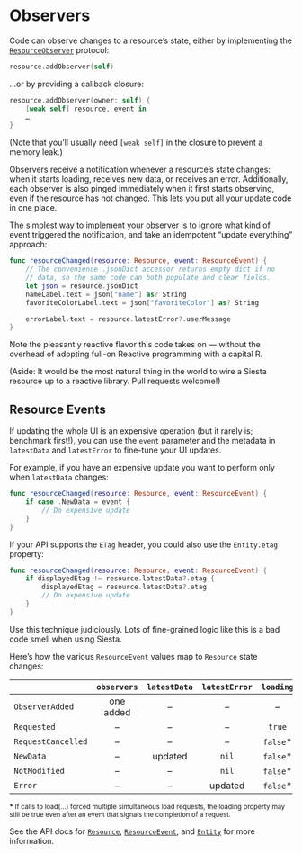 # Observers

Code can observe changes to a resource’s state, either by implementing the [`ResourceObserver`](https://bustoutsolutions.github.io/siesta/api/Protocols/ResourceObserver.html) protocol:

```swift
resource.addObserver(self)
```

…or by providing a callback closure:

```swift
resource.addObserver(owner: self) {
    [weak self] resource, event in
    …
}
```

(Note that you’ll usually need `[weak self]` in the closure to prevent a memory leak.)

Observers receive a notification whenever a resource’s state changes: when it starts loading, receives new data, or receives an error. Additionally, each observer is also pinged immediately when it first starts observing, even if the resource has not changed. This lets you put all your update code in one place.

The simplest way to implement your observer is to ignore what kind of event triggered the notification, and take an idempotent “update everything” approach:

```swift
func resourceChanged(resource: Resource, event: ResourceEvent) {
    // The convenience .jsonDict accessor returns empty dict if no
    // data, so the same code can both populate and clear fields.
    let json = resource.jsonDict
    nameLabel.text = json["name"] as? String
    favoriteColorLabel.text = json["favoriteColor"] as? String

    errorLabel.text = resource.latestError?.userMessage
}
```

Note the pleasantly reactive flavor this code takes on — without the overhead of adopting full-on Reactive programming with a capital R.

(Aside: It would be the most natural thing in the world to wire a Siesta resource up to a reactive library. Pull requests welcome!)

## Resource Events

If updating the whole UI is an expensive operation (but it rarely is; benchmark first!), you can use the `event` parameter and the metadata in `latestData` and `latestError` to fine-tune your UI updates.

For example, if you have an expensive update you want to perform only when `latestData` changes:

```swift
func resourceChanged(resource: Resource, event: ResourceEvent) {
    if case .NewData = event {
        // Do expensive update
    }
}
```

If your API supports the `ETag` header, you could also use the `Entity.etag` property:

```swift
func resourceChanged(resource: Resource, event: ResourceEvent) {
    if displayedEtag != resource.latestData?.etag {
        displayedEtag = resource.latestData?.etag
        // Do expensive update
    }
}
```

Use this technique judiciously. Lots of fine-grained logic like this is a bad code smell when using Siesta.

Here’s how the various `ResourceEvent` values map to `Resource` state changes:

|                    | `observers`    | `latestData` | `latestError` | `loading` | `timestamp` |
|:-------------------|:--------------:|:------------:|:-------------:|:---------:|:-----------:|
| `ObserverAdded`    |  one added     |  –           |  –            |  –        |  –          |
| `Requested`        |  –             |  –           |  –            | `true`    |  –          |
| `RequestCancelled` |  –             |  –           |  –            | `false`*  |  –          |
| `NewData`          |  –             |  updated     | `nil`         | `false`*  |  updated    |
| `NotModified`      |  –             |  –           | `nil`         | `false`*  |  updated    |
| `Error`            |  –             |  –           |  updated      | `false`*  |  updated    |

<small><strong>*</strong> If calls to load(...) forced multiple simultaneous load requests, the loading property may still be true even after an event that signals the completion of a request.</small>

See the API docs for [`Resource`](https://bustoutsolutions.github.io/siesta/api/Classes/Resource.html#/Observing%20Resources), [`ResourceEvent`](http://bustoutsolutions.github.io/siesta/api/Enums/ResourceEvent.html), and [`Entity`](http://bustoutsolutions.github.io/siesta/api/Structs/Entity.html) for more information.

